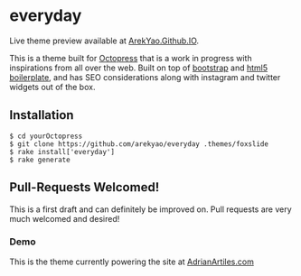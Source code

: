 # everyday #

Live theme preview available at [ArekYao.Github.IO](http://arekyao.github.io).

This is a theme built for [Octopress](http://Octopress.org) that is a work in progress with inspirations from all over the web. Built on top of [bootstrap](http://twitter.github.com/bootstrap/) and [html5 boilerplate](http://html5boilerplate.com/), and has SEO considerations along with instagram and twitter widgets out of the box.

## Installation ##

````
$ cd yourOctopress
$ git clone https://github.com/arekyao/everyday .themes/foxslide
$ rake install['everyday']
$ rake generate
````

## Pull-Requests Welcomed! ##

This is a first draft and can definitely be improved on. Pull requests are very much welcomed and desired!

### Demo ###

This is the theme currently powering the site at [AdrianArtiles.com](http://www.AdrianArtiles.com)
